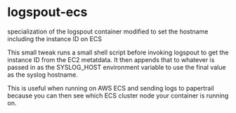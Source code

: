 # logspout-ecs
specialization of the logspout container modified to set the hostname including the instance ID on ECS

This small tweak runs a small shell script before invoking logspout to get the instance ID from the EC2 metatdata.  It then appends that to whatever is passed in as the SYSLOG_HOST environment variable to use the final value as the syslog hostname.

This is useful when running on AWS ECS and sending logs to papertrail because you can then see which ECS cluster node your container is running on.
